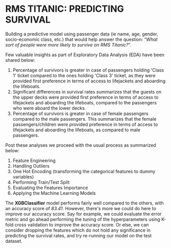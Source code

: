 # RMS TITANIC: PREDICTING SURVIVAL
Building a predictive model using passenger data (ie name, age, gender, socio-economic class, etc.) that would help answer the question: “*What sort of people were more likely to survive on RMS Titanic?*”.

Few valuable insights as part of Exploratory Data Analysis (EDA) have been shared below:
1. Percentage of survivors is greater in case of passengers holding 'Class 1' ticket compared to the ones holding 'Class 3' ticket, as they were provided first preference in terms of access to lifejackets and aboarding the lifeboats.
2. Significant differences in survival rates summarizes that the guests on the upper decks were provided first preference in terms of access to lifejackets and aboarding the lifeboats, compared to the passengers who were aboard the lower decks.
3. Percentage of survivors is greater in case of female passengers compared to the male passengers. This summarizes that the female passengers/children were provided preference in terms of access to lifejackets and aboarding the lifeboats, as compared to male passengers.

Post these analyses we proceed with the usual process as summarized below:
1. Feature Engineering
2. Handling Outliers
3. One Hot Encoding (transforming the categorical features to dummy variables)
4. Performing Train/Test Split
5. Evaluating the Features Importance
6. Applying the Machine Learning Models

The **XGBClassifier** model performs fairly well compared to the others, with an accuracy score of  *83.41*. However, there's more we could do here to improve our accuracy score. Say for example, we could evaluate the error metric and go ahead performing the tuning of the hyperparameters using K-fold cross validation to improve the accuracy score. Or else, we can consider dropping the features which do not hold any significance in predicting the survival rates, and try re-running our model on the test dataset. 